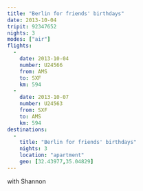 ```yaml
---
title: "Berlin for friends' birthdays"
date: 2013-10-04
tripit: 92347652
nights: 3
modes: ["air"]
flights:
  -
    date: 2013-10-04
    number: U24566
    from: AMS
    to: SXF
    km: 594
  -
    date: 2013-10-07
    number: U24563
    from: SXF
    to: AMS
    km: 594
destinations:
  -
    title: "Berlin for friends' birthdays"
    nights: 3
    location: "apartment"
    geo: [32.43977,35.04829]
---
```


with Shannon

